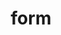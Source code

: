 ---
date:  ""
draft: false
title: "form"
short: "form"
thumb:
    image: "cover.jpg"
    anima: ""
    video: ""
layout: ""
weight: 7
lister: 5
format:
    media: "article"
    model: ""
    datum:
        data: ""
outcome:
    - prop: ""
      name: "Konseptual"
      icon: ""
      desc: "" 
    - prop: ""
      name: "Konseptual"
      icon: ""
      desc: "" 
    - prop: ""
      name: "Praktik"
      icon: ""
      desc: "" 
    - prop: ""
      name: "Praktik"
      icon: ""
      desc: "" 
require:
    - prop: ""
      name: ""
      icon: ""
      desc: ""
metadata:
    index: false
    thumb: "cover.jpg"
    group: []
    author: ["null"]
description: "Mengumpulkan dan mengirim data dari pengguna secara efektif."
---